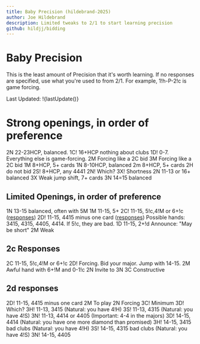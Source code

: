 ```yaml
---
title: Baby Precision (hildebrand-2025)
author: Joe Hildebrand
description: Limited tweaks to 2/1 to start learning precision
github: hildjj/bidding
---
```


# Baby Precision

This is the least amount of Precision that it's worth learning.  If no responses are specified, use what you're used to from 2/1.  For example, 1!h-P-2!c is game forcing.

Last Updated: !{lastUpdate()}

# Strong openings, in order of preference

2N 22-23HCP, balanced.
1C! 16+HCP nothing about clubs
  1D! 0-7.  Everything else is game-forcing.
    2M Forcing like a 2C bid
    3M  Forcing like a 2C bid
  1M 8+HCP, 5+ cards
  1N 8-10HCP, balanced
  2m 8+HCP, 5+ cards
  2H do not bid
  2S! 8+HCP, any 4441
    2N! Which?
      3X! Shortness
  2N 11-13 or 16+ balanced
  3X Weak jump shift, 7+ cards
  3N 14=15 balanced

## Limited Openings, in order of preference

1N 13-15 balanced, often with 5M
1M 11-15, 5+
2C! 11-15, 5!c,4!M or 6+!c ([responses](#2c-responses))
2D! 11-15, 4415 minus one card ([responses](#2d-responses)) Possible hands: 3415, 4315, 4405, 4414.  If 5!c, they are bad.
1D 11-15, 2+!d Announce: "May be short"
2M Weak

## 2c Responses

2C 11-15, 5!c,4!M or 6+!c
  2D! Forcing.  Bid your major.  Jump with 14-15.
  2M Awful hand with 6+!M and 0-1!c
  2N Invite to 3N
  3C Constructive

## 2d responses

2D! 11-15, 4415 minus one card
  2M To play
  2N Forcing
    3C! Minimum
      3D! Which?
        3H! 11-13, 3415 (Natural: you have 4!H)
        3S! 11-13, 4315 (Natural: you have 4!S)
        3N! 11-13, 4414 or 4405 (Important: 4-4 in the majors)
    3D! 14-15, 4414 (Natural: you have one more diamond than promised)
    3H! 14-15, 3415 bad clubs (Natural: you have 4!H)
    3S! 14-15, 4315 bad clubs (Natural: you have 4!S)
    3N! 14-15, 4405
